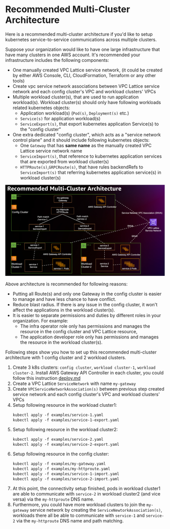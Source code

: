 # Recommended Multi-Cluster Architecture

Here is a recommended multi-cluster architecture if you'd like to setup kubernetes service-to-service communications across multiple clusters.

Suppose your organization would like to have one large infrastructure that have many clusters in one AWS account. It's recommended your infrastructure includes the following components:
- One manually created VPC Lattice service network, (it could be created by either AWS Console, CLI, CloudFormation, Terraform or any other tools)
- Create vpc service network associations between VPC Lattice service network and each config cluster's VPC and workload clusters' VPCs
- Multiple workload cluster(s), that are used to run application workload(s). Workload cluster(s) should only have following workloads related kubernetes objects:
  - Application workload(s) (`Pod(s)`, `Deployment(s)` etc.)
  - `Service(s)` for application workload(s)
  - `ServiceExport(s)`, that export kubernetes application Service(s) to the "config cluster"
- One extra dedicated "config cluster", which acts as a "service network control plane" and it should include following kubernetes objects:
  - One `Gateway` that has __same name__ as the manually created VPC Lattice service network name
  - `ServiceImport(s)`, that reference to kubernetes application services that are exported from workload cluster(s)
  - `HTTPRoute(s)`,`GRPCRoute(s)`, that have rules backendRefs to `ServiceImport(s)` that referring kubernetes application service(s) in workload cluster(s)

![config cluster and multiple workload clusters](../images/multi-cluster.png)


Above architecture is recommended for following reasons:
- Putting all Route(s) and only one Gateway in the config cluster is easier to manage and have less chance to have conflict.
- Reduce blast radius. If there is any issue in the config cluster, it won't affect the applications in the workload cluster(s).
- It is easier to separate permissions and duties by different roles in your organization. For example:
    - The infra operator role only has permissions and manages the resource in the config cluster and VPC Lattice resource, 
    - The application developer role only has permissions and manages the resource in the workload cluster(s).



Following steps show you how to set up this recommended multi-cluster architecture with 1 config cluster and 2 workload clusters.
1. Create 3 k8s clusters: `config cluster`, `workload cluster-1`, `workload cluster-2`. Install AWS Gateway API Controller in each cluster, you could follow this instruction [deploy.md](deploy.md)
1. Create a VPC Lattice `ServiceNetwork` with name `my-gateway`
1. Create `VPCServiceNetworkAssociation(s)` between previous step created service network and each config cluster's VPC and workload clusters' VPCs
1. Setup following resource in the workload cluster1:
    ```
    kubectl apply -f examples/service-1.yaml
    kubectl apply -f examples/service-1-export.yaml
    ```
1. Setup following resource in the workload cluster2:
    ```
    kubectl apply -f examples/service-2.yaml
    kubectl apply -f examples/service-2-export.yaml
    ```
1. Setup following resource in the config cluster:
    ```
    kubectl apply -f examples/my-gateway.yaml
    kubectl apply -f examples/my-httproute.yaml
    kubectl apply -f examples/service-1-import.yaml
    kubectl apply -f examples/service-2-import.yaml
    ```
1. At this point, the connectivity setup finished, pods in workload cluster1 are able to communicate with `service-2` in workload cluster2 (and vice versa) via the `my-httproute` DNS name.
1. Furthermore, you could have more workload clusters to join the `my-gateway` service network by creating the `ServiceNewtorkAssociation(s)`, workloads there all be able to communicate with `service-1` and `service-2` via the `my-httproute` DNS name and path matching.
